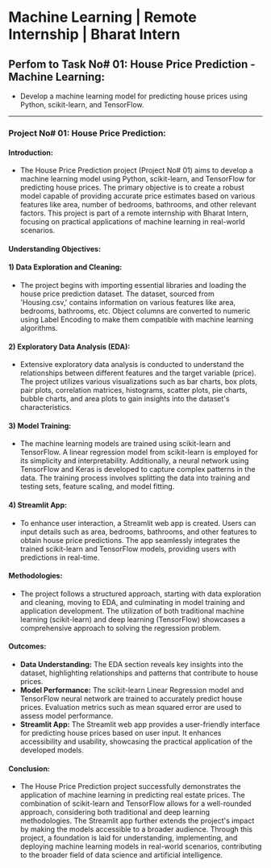 # Machine Learning | Remote Internship | Bharat Intern

## Perfom to Task No# 01: House Price Prediction - Machine Learning:
  - Develop a machine learning model for predicting house prices using Python, scikit-learn, and TensorFlow.
    
---

### **Project No# 01: House Price Prediction:**

#### **Introduction:**
 - The House Price Prediction project (Project No# 01) aims to develop a machine learning model using Python, scikit-learn, and TensorFlow for predicting house prices. The primary objective is to create a robust model capable of providing accurate price estimates based on various features like area, number of bedrooms, bathrooms, and other relevant factors. This project is part of a remote internship with Bharat Intern, focusing on practical applications of machine learning in real-world scenarios.

#### Understanding Objectives:
 #### 1) **Data Exploration and Cleaning:**
   - The project begins with importing essential libraries and loading the house price prediction dataset. The dataset, sourced from 'Housing.csv,' contains information on various features like area, bedrooms, bathrooms, etc. Object columns are converted to numeric using Label Encoding to make them compatible with machine learning algorithms.

 #### 2) **Exploratory Data Analysis (EDA):**
   - Extensive exploratory data analysis is conducted to understand the relationships between different features and the target variable (price). The project utilizes various visualizations such as bar charts, box plots, pair plots, correlation matrices, histograms, scatter plots, pie charts, bubble charts, and area plots to gain insights into the dataset's characteristics.

 #### 3) **Model Training:**
  - The machine learning models are trained using scikit-learn and TensorFlow. A linear regression model from scikit-learn is employed for its simplicity and interpretability. Additionally, a neural network using TensorFlow and Keras is developed to capture complex patterns in the data. The training process involves splitting the data into training and testing sets, feature scaling, and model fitting.

 #### 4) **Streamlit App:**
  - To enhance user interaction, a Streamlit web app is created. Users can input details such as area, bedrooms, bathrooms, and other features to obtain house price predictions. The app seamlessly integrates the trained scikit-learn and TensorFlow models, providing users with predictions in real-time.

#### **Methodologies:**
  - The project follows a structured approach, starting with data exploration and cleaning, moving to EDA, and culminating in model training and application development. The utilization of both traditional machine learning (scikit-learn) and deep learning (TensorFlow) showcases a comprehensive approach to solving the regression problem.

#### **Outcomes:**
  - **Data Understanding:** The EDA section reveals key insights into the dataset, highlighting relationships and patterns that contribute to house prices.
  - **Model Performance:** The scikit-learn Linear Regression model and TensorFlow neural network are trained to accurately predict house prices. Evaluation metrics such as mean squared error are used to assess model performance.
  - **Streamlit App:** The Streamlit web app provides a user-friendly interface for predicting house prices based on user input. It enhances accessibility and usability, showcasing the practical application of the developed models.

#### **Conclusion:**
  - The House Price Prediction project successfully demonstrates the application of machine learning in predicting real estate prices. The combination of scikit-learn and TensorFlow allows for a well-rounded approach, considering both traditional and deep learning methodologies. The Streamlit app further extends the project's impact by making the models accessible to a broader audience. Through this project, a foundation is laid for understanding, implementing, and deploying machine learning models in real-world scenarios, contributing to the broader field of data science and artificial intelligence.
